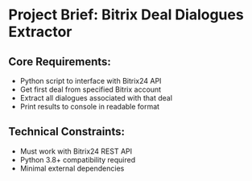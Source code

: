 # Project Brief: Bitrix Deal Dialogues Extractor

## Core Requirements:
- Python script to interface with Bitrix24 API
- Get first deal from specified Bitrix account
- Extract all dialogues associated with that deal
- Print results to console in readable format

## Technical Constraints:
- Must work with Bitrix24 REST API
- Python 3.8+ compatibility required
- Minimal external dependencies
